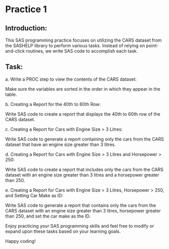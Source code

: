 # Practice 1

## Introduction:
This SAS programming practice focuses on utilizing the CARS dataset from the SASHELP library to perform various tasks. 
Instead of relying on point-and-click routines, we write SAS code to accomplish each task. 

## Task:

a. Write a PROC step to view the contents of the CARS dataset:

Make sure the variables are sorted in the order in which they appear in the table.

b. Creating a Report for the 40th to 60th Row:

Write SAS code to create a report that displays the 40th to 60th row of the CARS dataset. 

c. Creating a Report for Cars with Engine Size > 3 Litres:

Write SAS code to generate a report containing only the cars from the CARS dataset that have an engine size greater than 3 litres. 

d. Creating a Report for Cars with Engine Size > 3 Litres and Horsepower > 250:

Write SAS code to create a report that includes only the cars from the CARS dataset with an engine size greater than 3 litres and a 
horsepower greater than 250. 

e. Creating a Report for Cars with Engine Size > 3 Litres, Horsepower > 250, and Setting Car Make as ID:

Write SAS code to generate a report that contains only the cars from the CARS dataset with an engine size greater than 3 litres, 
horsepower greater than 250, and set the car make as the ID. 

Enjoy practicing your SAS programming skills and feel free to modify or expand upon these tasks based on your learning goals. 

Happy coding!
